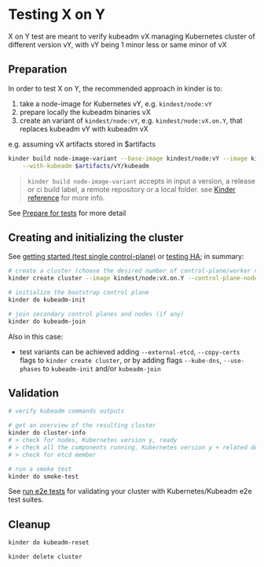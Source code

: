 # Testing X on Y

X on Y test are meant to verify kubeadm vX managing Kubernetes cluster of different version vY,
with vY being 1 minor less or same minor of vX

## Preparation

In order to test X on Y, the recommended approach in kinder is to:

1. take a node-image for Kubernetes vY, e.g. `kindest/node:vY`
2. prepare locally the kubeadm binaries vX
3. create an variant of `kindest/node:vY`, e.g. `kindest/node:vX.on.Y`, that replaces kubeadm vY
with kubeadm vX

e.g. assuming vX artifacts stored in $artifacts

```bash
kinder build node-image-variant --base-image kindest/node:vY --image kindest/node:vX.on.Y \
    --with-kubeadm $artifacts/vY/kubeadm
```

> `kinder build node-image-variant` accepts in input a version, a release or ci build label,
> a remote repository or a local folder. see [Kinder reference](reference.md) for more info.

See [Prepare for tests](prepare-for-tests.md) for more detail

## Creating and initializing the cluster

See [getting started (test single control-plane)](getting-started.md) or [testing HA](test-HA.md);
in summary:

```bash
# create a cluster (choose the desired number of control-plane/worker nodes)
kinder create cluster --image kindest/node:vX.on.Y --control-plane-nodes 1 --worker-nodes 0

# initialize the bootstrap control plane
kinder do kubeadm-init

# join secondary control planes and nodes (if any)
kinder do kubeadm-join
```

Also in this case:

- test variants can be achieved adding  `--external-etcd`, `--copy-certs` flags to `kinder create cluster`, or by adding flags `--kube-dns`, `--use-phases` to `kubeadm-init` and/or `kubeadm-join`

## Validation

```bash
# verify kubeadm commands outputs

# get an overview of the resulting cluster
kinder do cluster-info
# > check for nodes, Kubernetes version y, ready
# > check all the components running, Kubernetes version y + related dependencies
# > check for etcd member

# run a smoke test
kinder do smoke-test
```

See [run e2e tests](e2e-test.md) for validating your cluster with Kubernetes/Kubeadm e2e test suites.

## Cleanup

```bash
kinder do kubeadm-reset

kinder delete cluster
```
